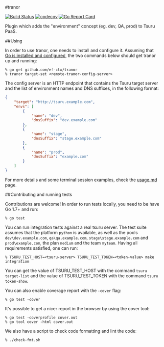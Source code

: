 #tranor

[![Build Status](https://travis-ci.org/ef-ctx/tranor.svg?branch=master)](https://travis-ci.org/ef-ctx/tranor)
[![codecov](https://codecov.io/gh/ef-ctx/tranor/branch/master/graph/badge.svg)](https://codecov.io/gh/ef-ctx/tranor)
[![Go Report Card](https://goreportcard.com/badge/github.com/ef-ctx/tranor)](https://goreportcard.com/report/github.com/ef-ctx/tranor)

Plugin which adds the "environment" concept (eg. dev, QA, prod) to Tsuru PaaS.

##Using

In order to use tranor, one needs to install and configure it. Assuming that
[Go is installed and configured](https://golang.org/doc/install), the two
commands below should get tranor up and running:

```
% go get github.com/ef-ctx/tranor
% tranor target-set <remote-tranor-config-server>
```

The config server is an HTTP endpoint that contains the Tsuru target server and
the list of environment names and DNS suffixes, in the following format:


```json
{
	"target": "http://tsuru.example.com",
	"envs": [
		{
			"name": "dev",
			"dnsSuffix": "dev.example.com"
		},
		{
			"name": "stage",
			"dnsSuffix": "stage.example.com"
		},
		{
			"name": "prod",
			"dnsSuffix": "example.com"
		}
	]
}
```

For more details and some terminal session examples, check the
[usage.md](https://github.com/ef-ctx/tranor/blob/master/usage.md) page.

##Contributing and running tests

Contributions are welcome! In order to run tests locally, you need to be have
Go 1.7+ and run:

```
% go test
```

You can run integration tests against a real tsuru server. The test suite
assumes that the platform ``python`` is available, as well as the pools
``dev\dev.example.com``, ``qa\qa.example.com``, ``stage\stage.example.com`` and
``prod\example.com``, the plan ``medium`` and the team ``myteam``. Having all
requirements satisfied, one can run:

```
% TSURU_TEST_HOST=<tsuru-server> TSURU_TEST_TOKEN=<token-value> make integration
```

You can get the value of TSURU_TEST_HOST with the command ``tsuru target-list``
and the value of TSURU_TEST_TOKEN with the command ``tsuru token-show``.

You can also enable coverage report with the `-cover` flag:

```
% go test -cover
```

It's possible to get a nicer report in the browser by using the cover tool:

```
% go test -coverprofile cover.out
% go tool cover -html cover.out
```

We also have a script to check code formatting and lint the code:

```
% ./check-fmt.sh
```
